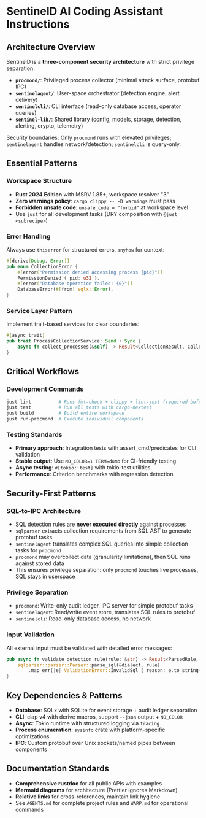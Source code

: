 # SentinelD AI Coding Assistant Instructions

## Architecture Overview

SentinelD is a **three-component security architecture** with strict privilege separation:

- **`procmond/`**: Privileged process collector (minimal attack surface, protobuf IPC)
- **`sentinelagent/`**: User-space orchestrator (detection engine, alert delivery)
- **`sentinelcli/`**: CLI interface (read-only database access, operator queries)
- **`sentinel-lib/`**: Shared library (config, models, storage, detection, alerting, crypto, telemetry)

Security boundaries: Only `procmond` runs with elevated privileges; `sentinelagent` handles network/detection; `sentinelcli` is query-only.

## Essential Patterns

### Workspace Structure

- **Rust 2024 Edition** with MSRV 1.85+, workspace resolver "3"
- **Zero warnings policy**: `cargo clippy -- -D warnings` must pass
- **Forbidden unsafe code**: `unsafe_code = "forbid"` at workspace level
- Use `just` for all development tasks (DRY composition with `@just <subrecipe>`)

### Error Handling

Always use `thiserror` for structured errors, `anyhow` for context:

```rust
#[derive(Debug, Error)]
pub enum CollectionError {
    #[error("Permission denied accessing process {pid}")]
    PermissionDenied { pid: u32 },
    #[error("Database operation failed: {0}")]
    DatabaseError(#[from] sqlx::Error),
}
```

### Service Layer Pattern

Implement trait-based services for clear boundaries:

```rust
#[async_trait]
pub trait ProcessCollectionService: Send + Sync {
    async fn collect_processes(&self) -> Result<CollectionResult, CollectionError>;
}
```

## Critical Workflows

### Development Commands

```bash
just lint          # Runs fmt-check + clippy + lint-just (required before commit)
just test          # Run all tests with cargo-nextest
just build         # Build entire workspace
just run-procmond  # Execute individual components
```

### Testing Standards

- **Primary approach**: Integration tests with assert_cmd/predicates for CLI validation
- **Stable output**: Use `NO_COLOR=1 TERM=dumb` for CI-friendly testing
- **Async testing**: `#[tokio::test]` with tokio-test utilities
- **Performance**: Criterion benchmarks with regression detection

## Security-First Patterns

### SQL-to-IPC Architecture

- SQL detection rules are **never executed directly** against processes
- `sqlparser` extracts collection requirements from SQL AST to generate protobuf tasks
- `sentinelagent` translates complex SQL queries into simple collection tasks for `procmond`
- `procmond` may overcollect data (granularity limitations), then SQL runs against stored data
- This ensures privilege separation: only `procmond` touches live processes, SQL stays in userspace

### Privilege Separation

- `procmond`: Write-only audit ledger, IPC server for simple protobuf tasks
- `sentinelagent`: Read/write event store, translates SQL rules to protobuf
- `sentinelcli`: Read-only database access, no network

### Input Validation

All external input must be validated with detailed error messages:

```rust
pub async fn validate_detection_rule(rule: &str) -> Result<ParsedRule, ValidationError> {
    sqlparser::parser::Parser::parse_sql(&dialect, rule)
        .map_err(|e| ValidationError::InvalidSql { reason: e.to_string() })?;
}
```

## Key Dependencies & Patterns

- **Database**: SQLx with SQLite for event storage + audit ledger separation
- **CLI**: clap v4 with derive macros, support `--json` output + `NO_COLOR`
- **Async**: Tokio runtime with structured logging via `tracing`
- **Process enumeration**: `sysinfo` crate with platform-specific optimizations
- **IPC**: Custom protobuf over Unix sockets/named pipes between components

## Documentation Standards

- **Comprehensive rustdoc** for all public APIs with examples
- **Mermaid diagrams** for architecture (Prettier ignores Markdown)
- **Relative links** for cross-references, maintain link hygiene
- See `AGENTS.md` for complete project rules and `WARP.md` for operational commands
